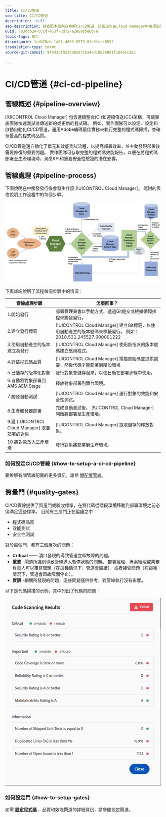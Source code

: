 ```yaml
---
title: CI/CD管道
seo-title: CI/CD管道
description: 'null'
seo-description: 請依照本節內容瞭解CI/CD管道，該管道可在Cloud manager中處理部署和生產。
uuid: 763ddb24-05cd-463f-8d72-a2e69bbe6b7e
topic-tags: 簡介
discoiquuid: 1cdb76eb-1a91-4689-8579-0fa9fccc0592
translation-type: tm+mt
source-git-commit: 949d3cf0239a02875ba4ad1888e081f104dec2e2

---
```



# CI/CD管道 {#ci-cd-pipeline}

## 管線概述 {#pipeline-overview}

[!UICONTROL Cloud Manager] 包含連續整合(CI)和連續傳送(CD)架構，可讓實施團隊快速測試並傳送新的或更新的程式碼。 例如，實作團隊可以設定、設定和啟動自動化CI/CD管道，運用Adobe編碼最佳實務來執行完整的程式碼掃描，並確保最高的程式碼品質。

CI/CD管道還自動化了單元和效能測試流程，以提高部署效率，並主動發現部署後需要修復的重要問題。 實作團隊可存取完整的程式碼效能報告，以便在將程式碼部署至生產環境時，洞悉KPI和重要安全性驗證的潛在影響。

## 管線處理 {#pipeline-process}

下圖說明在中觸發發行後會發生什麼 [!UICONTROL Cloud Manager]。 隨附的表格說明工作流程中的每個步驟。

![](assets/screen_shot_2018-05-30at82457pm.png)

下表詳細說明了流程每個步驟中的情況：

| 管線處理步驟 | 怎麼回事？ |
|---|---|
| 1.開始發行 | 部署管理員會以手動方式、透過Git提交或根據循環排程來觸發發行。 |
| 2.建立發行標籤 | [!UICONTROL Cloud Manager] 建立Git標籤，以使用自動產生的版本號碼來標籤發行。 例如：2018.531.245527.000001222 |
| 3.使用自動產生的版本建立為發行 | [!UICONTROL Cloud Manager] 使用新指派的版本號碼建立應用程式。 |
| 4.評估程式碼品質 | [!UICONTROL Cloud Manager] 掃描原始碼並提供摘要，然後代碼才能部署到階段環境 |
| 5.已儲存的版本化對象 | 發行對象會儲存起來，以便日後在部署步驟中使用。 |
| 6.自動將對象部署到AMS AEM Stage | 釋放對象部署到舞台環境。 |
| 7.觸發自動測試 | [!UICONTROL Cloud Manager] 運行對象的效能和安全性測試。 |
| 8.生產觸發器部署 | 完成自動測試後， [!UICONTROL Cloud Manager] 開始將部署至生產環境。 |
| 9.獲 [!UICONTROL Cloud Manager] 取要部署的對象 | [!UICONTROL Cloud Manager] 提取儲存的釋放對象。 |
| 10.將對象放入生產環境 | 發行對象將部署到生產環境。 |

### 如何設定CI/CD管線 {#how-to-setup-a-ci-cd-pipeline}

要瞭解有關管線配置的更多資訊，請參 [閱配置管線](configuring-pipeline.md)。

## 質量門 {#quality-gates}

CI/CD管線提供了質量門或驗收標準，在將代碼從階段環境移動到部署環境之前必須滿足這些標準。 目前有三扇門正在醖釀之中：

* 程式碼品質
* 效能測試
* 安全性測試

對於每個門，都有三個層次的問題：

* **Critical** —— 澆口發現的導致管道立即故障的問題。
* **重要** -閘道所識別導致管線進入暫停狀態的問題。 部署經理、專案經理或業務負責人可以覆寫問題（在這種情況下，管道會繼續），或者接受問題（在這種情況下，管道會因故障而停止）。
* **資訊** -網關所發現的問題，這些問題僅供參考，對管線執行沒有影響。

以下是代碼掃描的示例，其中列出了代碼的問題：

![](assets/quality-gate-failed.png)

### 如何設定門 {#how-to-setup-gates}

如需 **[設定程式碼](configuring-pipeline.md)** 、品質和效能閘道的詳細資訊，請參閱設定閘道。
